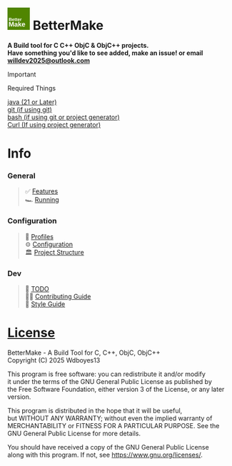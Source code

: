 # <img src="Logo.svg" width="50"/> BetterMake  
__A Build tool for C C++ ObjC & ObjC++ projects.__   
__Have something you'd like to see added, make an issue! or email [willdev2025@outlook.com](mailto:willdev2025@outlook.com)__  
  
> [!IMPORTANT]
> Required Things
> 
> [java (21 or Later)](https://adoptium.net/temurin/releases/?package=jdk&version=21)  
> [git (if using git)](https://git-scm.com/downloads)  
> [bash (if using git or project generator)](https://www.gnu.org/software/bash/)  
> [Curl (If using project generator)](https://curl.se/)
  
# Info  
### General
> ✅ [Features](Docs/FEATURES.md)  
> 🏎️ [Running](Docs/RUNNING.md)   
### Configuration  
> 🪪 [Profiles](Docs/PROFILES.md)  
> ⚙️ [Configuration](Docs/CONFIG.md)  
> 🏛️ [Project Structure](Docs/PROJ_STRUCT.md)
### Dev
> 🧾 [TODO](Docs/TODO.md)  
> 👷‍♂️ [Contributing Guide](CONTRIBUTING.md)  
> 📘 [Style Guide](Docs/STYLE.md)  

# [License](LICENSE)
BetterMake - A Build Tool for C, C++, ObjC, ObjC++  
Copyright (C) 2025  Wdboyes13  
  
This program is free software: you can redistribute it and/or modify  
it under the terms of the GNU General Public License as published by  
the Free Software Foundation, either version 3 of the License, or any later version.  
  
This program is distributed in the hope that it will be useful,  
but WITHOUT ANY WARRANTY; without even the implied warranty of  
MERCHANTABILITY or FITNESS FOR A PARTICULAR PURPOSE.  See the  
GNU General Public License for more details.  
  
You should have received a copy of the GNU General Public License  
along with this program.  If not, see https://www.gnu.org/licenses/.  
    
